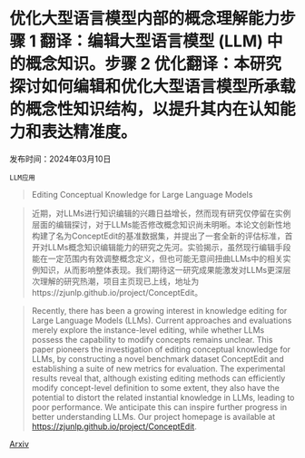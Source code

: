 # 优化大型语言模型内部的概念理解能力步骤 1 翻译：编辑大型语言模型 (LLM) 中的概念知识。步骤 2 优化翻译：本研究探讨如何编辑和优化大型语言模型所承载的概念性知识结构，以提升其内在认知能力和表达精准度。

发布时间：2024年03月10日

`LLM应用`

> Editing Conceptual Knowledge for Large Language Models

> 近期，对LLMs进行知识编辑的兴趣日益增长，然而现有研究仅停留在实例层面的编辑探讨，对于LLMs能否修改概念知识尚未明晰。本论文创新性地构建了名为ConceptEdit的基准数据集，并提出了一套全新的评估标准，首开对LLMs概念知识编辑能力的研究之先河。实验揭示，虽然现行编辑手段能在一定范围内有效调整概念定义，但也可能无意间扭曲LLMs中的相关实例知识，从而影响整体表现。我们期待这一研究成果能激发对LLMs更深层次理解的研究热潮，项目主页现已上线，地址为https://zjunlp.github.io/project/ConceptEdit。

> Recently, there has been a growing interest in knowledge editing for Large Language Models (LLMs). Current approaches and evaluations merely explore the instance-level editing, while whether LLMs possess the capability to modify concepts remains unclear. This paper pioneers the investigation of editing conceptual knowledge for LLMs, by constructing a novel benchmark dataset ConceptEdit and establishing a suite of new metrics for evaluation. The experimental results reveal that, although existing editing methods can efficiently modify concept-level definition to some extent, they also have the potential to distort the related instantial knowledge in LLMs, leading to poor performance. We anticipate this can inspire further progress in better understanding LLMs. Our project homepage is available at https://zjunlp.github.io/project/ConceptEdit.

[Arxiv](https://arxiv.org/abs/2403.06259)
